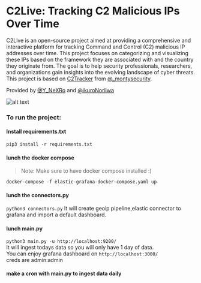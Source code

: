 # C2Live: Tracking C2 Malicious IPs Over Time


C2Live is an open-source project aimed at providing a comprehensive and interactive platform for tracking Command and Control (C2) malicious IP addresses over time. This project focuses on categorizing and visualizing these IPs based on the framework they are associated with and the country they originate from. The goal is to help security professionals, researchers, and organizations gain insights into the evolving landscape of cyber threats. This project is based on [C2Tracker](https://github.com/montysecurity/C2-Tracker) from [@_montysecurity](https://twitter.com/_montysecurity).


Provided by [@Y_NeXRo](https://twitter.com/Y_NeXRo) and [@ikuroNoriiwa](https://twitter.com/ikuroNoriiwa)  


![alt text](https://github.com/YoNixNeXRo/C2Live/blob/main/preview.jpg?raw=true)


### To run the project:
#### Install requirements.txt
`pip3 install -r requirements.txt`
#### lunch the docker compose
> Note: Make sure to have docker compose installed :)


`docker-compose -f elastic-grafana-docker-compose.yaml up`
#### lunch the connectors.py 
`python3 connectors.py`
It will create geoip pipeline,elastic connector to grafana and import a default dashboard.
#### lunch main.py
`python3 main.py -u http://localhost:9200/  `  
It will ingest todays data so you will only have 1 day of data.  
You can enjoy grafana dashboard on `http://localhost:3000/ `  
creds are admin:admin
#### make a cron with main.py to ingest data daily
